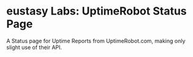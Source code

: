 eustasy Labs: UptimeRobot Status Page
============================

A Status page for Uptime Reports from UptimeRobot.com, making only slight use of their API.
